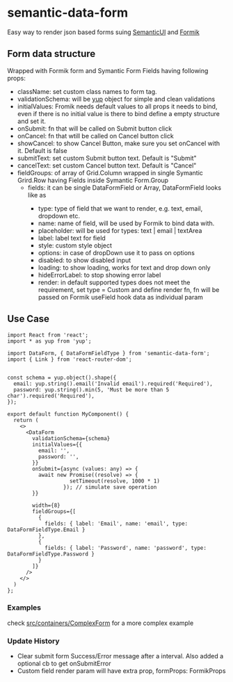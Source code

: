 # semantic-data-form
Easy way to render json based forms suing [SemanticUI](https://react.semantic-ui.com) and [Formik](https://jaredpalmer.com/formik/)

## Form data structure 
   Wrapped with Formik form and Symantic Form Fields having following props:
    
- className: set custom class names to form tag.    
- validationSchema: will be [yup](https://github.com/jquense/yup) object for simple and clean validations
- initialValues: Fromik needs default values to all props it needs to bind, even if there is no initial value is there to bind define a empty structure and set it.
- onSubmit: fn that will be called on Submit button click
- onCancel: fn that wtill be called on Cancel button click
- showCancel: to show Cancel Button, make sure you set onCancel with it. Default is false
- submitText: set custom Submit button text. Default is "Submit"
- cancelText: set custom Cancel button text. Default is "Cancel"
- fieldGroups: of array of Grid.Column wrapped in single Symantic Grird.Row having Fields inside Symantic Form.Group
    - fields: it can be single DataFormField or Array<DataFormField>, DataFormField looks like as
        - type: type of field that we want to render, e.g. text, email, dropdown etc.
        - name: name of field, will be used by Formik to bind data with. 
        - placeholder: will be used for types: text | email | textArea
        - label: label text for field
        - style: custom style object
        - options: in case of dropDown use it to pass on options
        - disabled: to show disabled input
        - loading: to show loading, works for text and drop down only
        - hideErrorLabel: to stop showing error label 
        - render: in default supported types does not meet the requirement, set type = Custom and define render fn,
           fn will be passed on Formik useField hook data as individual param  
             
    

## Use Case

    import React from 'react';
    import * as yup from 'yup';
    
    import DataForm, { DataFormFieldType } from 'semantic-data-form';
    import { Link } from 'react-router-dom';
    
    
    const schema = yup.object().shape({
      email: yup.string().email('Invalid email').required('Required'),
      password: yup.string().min(5, 'Must be more than 5 char').required('Required'),
    });
    
    export default function MyComponent() {
      return (
        <>
          <DataForm
            validationSchema={schema}
            initialValues={{
              email: '',
              password: '',
            }}
            onSubmit={async (values: any) => {
              await new Promise((resolve) => {
                        setTimeout(resolve, 1000 * 1)
                      }); // simulate save operation
            }}
    
            width={8}
            fieldGroups={[
              {
                fields: { label: 'Email', name: 'email', type: DataFormFieldType.Email }
              },
              {
                fields: { label: 'Password', name: 'password', type: DataFormFieldType.Password }
              }
            ]}
          />
        </>
      )
    };
    



### Examples
 check [src/containers/ComplexForm](https://github.com/simsaw-inc/semantic-data-form/tree/master/src/containers/ComplexForm.tsx) for a more complex example


### Update History
- Clear submit form Success/Error message after a interval. Also added a optional cb to get onSubmitError
- Custom field render param will have extra prop, formProps: FormikProps 
